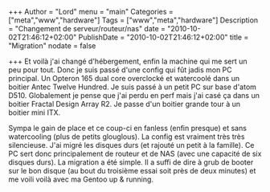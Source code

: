 +++
Author = "Lord"
menu = "main"
Categories = ["meta","www","hardware"]
Tags = ["www","meta","hardware"]
Description = "Changement de serveur/routeur/nas"
date = "2010-10-02T21:46:12+02:00"
PublishDate = "2010-10-02T21:46:12+02:00"
title = "Migration"
nodate = false

+++
Et voilà j'ai changé d'hébergement, enfin la machine qui me sert un peu pour tout.
Donc je suis passé d'une config qui fût jadis mon PC principal.
Un Opteron 165 dual core overclocké et watercoolé dans un boitier Antec Twelve Hundred.
Je suis passé à un petit PC sur base d'atom D510.
Globalement je pense que j'ai perdu en perf mais j'ai casé ça dans un boitier Fractal Design Array R2.
Je passe d'un boitier grande tour à un boitier mini ITX.

Sympa le gain de place et ce coup-ci en fanless (enfin presque) et sans watercooling (plus de petits glouglous).
La config est vraiment très très silencieuse.
J'ai migré les disques durs (et rajouté un petit à la famille).
Ce PC sert donc principalement de routeur et de NAS (avec une capacité de six disques durs).
La migration a été simple. 
Il a suffi de dire à grub de booter sur le bon disque (au bout du troisième essai soit près de deux minutes) et me voili voilà avec ma Gentoo up & running.

